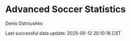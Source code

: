 # Advanced Soccer Statistics
Denis Ostroushko

<!-- gfm -->

Last successful data update: 2025-05-12 20:10:16 CST
